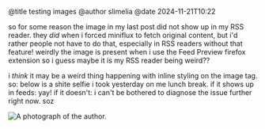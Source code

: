 @title testing images @author slimelia @date 2024-11-21T10:22

so for some reason the image in my last post did not show up in my RSS
reader. they _did_ when i forced miniflux to fetch original content, but
i'd rather people not have to do that, especially in RSS readers without
that feature! weirdly the image is present when i use the Feed Preview
firefox extension so i guess maybe it is my RSS reader being weird??

i _think_ it may be a weird thing happening with inline styling on the
image tag. so: below is a shite selfie i took yesterday on me lunch
break. if it shows up in feeds: yay! if it doesn't: i can't be bothered
to diagnose the issue further right now. soz

<img src="https://tilde.town/~slimelia/pages/testing images/selfy.jpg"
alt="A photograph of the author." title="Hiiii" />

